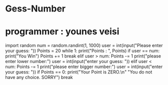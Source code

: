 # Gess-Number
# programmer : younes veisi
import random
num = random.randint(1, 1000)
user = int(input("Please enter your guess: "))
Points = 20
while 1:
    print("Points : ", Points)
    if user == num:
        print("You Win")
        Points += 1
        break
    elif user > num:
        Points -= 1
        print("please enter lower number:")
        user = int(input("enter your guess: "))
    elif user < num:
        Points -= 1
        print("please enter bigger number:")
        user = int(input("enter your guess: "))
    if Points == 0:
        print("Your Point is ZERO.\n"
              "You do not have any choice. SORRY")
        break
